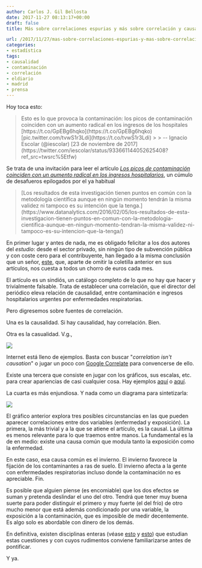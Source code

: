 ```yaml
---
author: Carlos J. Gil Bellosta
date: 2017-11-27 08:13:17+00:00
draft: false
title: Más sobre correlaciones espurias y más sobre correlación y causalidad

url: /2017/11/27/mas-sobre-correlaciones-espurias-y-mas-sobre-correlacion-y-causalidad/
categories:
- estadística
tags:
- causalidad
- contaminación
- correlación
- eldiario
- madrid
- prensa
---
```


Hoy toca esto:



<blockquote>Esto es lo que provoca la contaminación: los picos de contaminación coinciden con un aumento radical en los ingresos de los hospitales [https://t.co/GpEBg6hqko](https://t.co/GpEBg6hqko) [pic.twitter.com/tvwS1r3Ldi](https://t.co/tvwS1r3Ldi)
>
> -- Ignacio Escolar (@iescolar) [23 de noviembre de 2017](https://twitter.com/iescolar/status/933661144052625408?ref_src=twsrc%5Etfw)</blockquote>




Se trata de una invitación para leer el artículo [_Los picos de contaminación coinciden con un aumento radical en los ingresos hospitalarios_](http://www.eldiario.es/madrid/alta-contaminacion-afecta-pulmones-Madrid_0_473502958.html), un cúmulo de desafueros epilogados por el ya habitual



<blockquote>[Los resultados de esta investigación tienen puntos en común con la metodología científica aunque en ningún momento tendrán la misma validez ni tampoco es su intención que la tenga.](https://www.datanalytics.com/2016/02/05/los-resultados-de-esta-investigacion-tienen-puntos-en-comun-con-la-metodologia-cientifica-aunque-en-ningun-momento-tendran-la-misma-validez-ni-tampoco-es-su-intencion-que-la-tenga/)</blockquote>



En primer lugar y antes de nada, me es obligado felicitar a los dos autores del _estudio_: desde el sector privado, sin ningún tipo de subvención pública y con coste cero para el contribuyente, han llegado a la misma conclusión que un señor, [este](https://www.datanalytics.com/2017/10/03/vivir-del-ruido/), que, aparte de omitir la coletilla anterior en sus artículos, nos cuesta a todos un chorro de euros cada mes.

El artículo es un sindiós, un catálogo completo de lo que no hay que hacer y trivialmente falsable. Trata de establecer una correlación, que el director del periódico eleva relación de causalidad, entre contaminación e ingresos hospitalarios urgentes por enfermedades respiratorias.

Pero digresemos sobre fuentes de correlación.

Una es la causalidad. Si hay causalidad, hay correlación. Bien.

Otra es la casualidad. V.g.,

![](/wp-uploads/2017/11/correlation_causality_mountains.png)


Internet está lleno de ejemplos. Basta con buscar "_correlation isn't causation_" o jugar un poco con [Google Correlate](https://www.google.com/trends/correlate) para convencerse de ello.

Existe una tercera que consiste en jugar con los gráficos, sus escalas, etc. para crear apariencias de casi cualquier cosa. Hay ejemplos [aquí](https://www.datanalytics.com/2011/05/31/graficaca-en-el-ft/) o [aquí](https://www.datanalytics.com/2011/01/31/un-grafico-enganabobos/).

La cuarta es más enjundiosa. Y nada como un diagrama para sintetizarla:

![](/wp-uploads/2017/11/correlation_causation_common_cause.jpg)


El gráfico anterior explora tres posibles circunstancias en las que pueden aparecer correlaciones entre dos variables (enfermedad y exposición). La primera, la más trivial y a la que se atiene el artículo, es la causal. La última es menos relevante para lo que traemos entre manos. La fundamental es la de en medio: existe una causa común que modula tanto la exposición como la enfermedad.

En este caso, esa causa común es el invierno. El invierno favorece la fijación de los contaminantes a ras de suelo. El invierno afecta a la gente con enfermedades respiratorias incluso donde la contaminación no es apreciable. Fin.

Es posible que alguien piense (es encomiable) que los dos efectos se suman y pretenda deslindar el uno del otro. Tendrá que tener muy buena suerte para poder distinguir el primero y muy fuerte (el del frío) de otro mucho menor que está además condicionado por una variable, la exposición a la contaminación, que es imposible de medir decentemente. Es algo solo es abordable con dinero de los demás.

En definitiva, existen disciplinas enteras (véase [esto](https://www.datanalytics.com/2016/10/31/modelos-graficos-probabilisticos-en-coursera/) y [esto](https://www.datanalytics.com/2014/06/24/causalidad-a-la-pearl-y-el-operador-do/)) que estudian estas cuestiones y con cuyos rudimentos conviene familiarizarse antes de pontificar.

Y ya.
